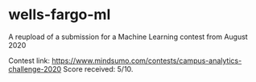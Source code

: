 # wells-fargo-ml
A reupload of a submission for a Machine Learning contest from August 2020

Contest link: https://www.mindsumo.com/contests/campus-analytics-challenge-2020
Score received: 5/10.
